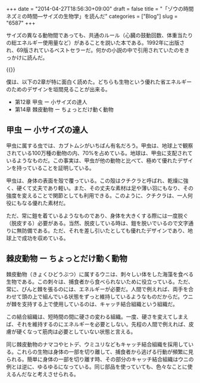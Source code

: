 +++
date = "2014-04-27T18:56:30+09:00"
draft = false
title = "「ゾウの時間 ネズミの時間―サイズの生物学」を読んだ"
categories = ["Blog"]
slug = "6587"
+++

サイズの異なる動物間であっても、共通のルール（心臓の鼓動回数、体重当たりの総エネルギー使用量など）があることを説いた本である。1992年に出版され、69版されているベストセラーだ。何かの小説の中で引用されていたのをきっかけに読んだ。

{{<amazon id="4121010876" title="ゾウの時間 ネズミの時間―サイズの生物学 (中公新書)" src="http://ecx.images-amazon.com/images/I/31BANP39Q4L._SL160_.jpg">}}

僕は、以下の2章が特に面白く読めた。どちらも生物という優れた省エネルギーのためのデザインを垣間見ることが出来る。


* 第12章 甲虫 ー 小サイズの達人
* 第14章 棘皮動物 ー ちょっとだけ動く動物


## 甲虫 ー 小サイズの達人

甲虫に属する虫では、カブトムシがいちばん有名だろう。甲虫は、地球上で観察されている100万種の動物の内、70%を占めている。地球は、甲虫に支配されているようなものだ。この事実は、甲虫が他の動物と比べて、極めて優れたデザインを持っていることを証明している。

甲虫は、身体の表面を殻で覆っている。この殻はクチクラと呼ばれ、乾燥に強く、硬くて丈夫であり軽い。また、その丈夫な素材は足や薄い羽にもなり、その強度を変えることで関節としても利用できる。このように、クチクラは、一人何役にもなる優れた素材だ。

ただ、常に鎧を着ているようなものであり、身体を大きくする際には一度脱ぐ（脱皮する）必要がある。当然、脱皮している時は、鎧を脱いでいるので文字通りに無防備である。ただ、それを差し引いたとしても優れたデザインであり、地球上で成功を収めている。

## 棘皮動物 ー ちょっとだけ動く動物

棘皮動物（きょくひどうぶつ）に属するウニは、刺々しい体をした海藻を食べる生物である。この刺々は、捕食者から食べられないために役立っている。ただ、常に、ぴんと棘を張るのには、エネルギーが必要だ。人間で例えれば、両手を合わせて頭の上で組んでいる状態をずっと維持しているようなものだからだ。ウニが棘を支持する上で使用しているのは、キャッチ結合組織という組織だ。

この結合組織は、短時間の間に硬さの変わる組織。一度、硬さを変えてしまえば、それを維持するのにエネルギーを必要としない。先程の人間で例えれば、皮膚が硬くなって筋肉は必要としていない状態と言える。

同じ棘皮動物のナマコやヒトデ、ウミユリなどもキャッチ結合組織を採用している。これらの生物は身体の一部を切り離して、捕食者から逃げる行動が頻繁に見られる。簡単に身体の一部を切り離す時、その部分のキャッチ結合組織はウニの例とは逆に、ゆるゆるになっている。同じ部品を使っていても、色々なことに使えるんだなと考えさせられる。
